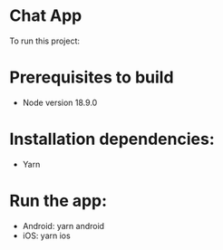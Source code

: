 # Chat App

To run this project:

# Prerequisites to build
- Node version 18.9.0

# Installation dependencies:
- Yarn

# Run the app: 
- Android: yarn android
- iOS: yarn ios

